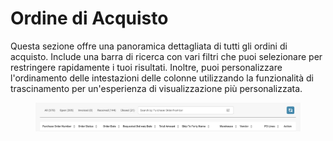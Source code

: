 # Ordine di Acquisto

Questa sezione offre una panoramica dettagliata di tutti gli ordini di acquisto. Include una barra di ricerca con vari filtri che puoi selezionare per restringere rapidamente i tuoi risultati. Inoltre, puoi personalizzare l'ordinamento delle intestazioni delle colonne utilizzando la funzionalità di trascinamento per un'esperienza di visualizzazione più personalizzata.

<figure><img src="../../.gitbook/assets/purchase-order.png" alt=""><figcaption></figcaption></figure>

